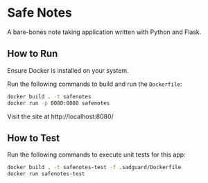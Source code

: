 # Safe Notes

A bare-bones note taking application written with Python and Flask.

## How to Run

Ensure Docker is installed on your system.

Run the following commands to build and run the `Dockerfile`:

```bash
docker build . -t safenotes
docker run -p 8080:8080 safenotes
```

Visit the site at http://localhost:8080/

## How to Test

Run the following commands to execute unit tests for this app:

```bash
docker build . -t safenotes-test -f .sadguard/Dockerfile
docker run safenotes-test
```

